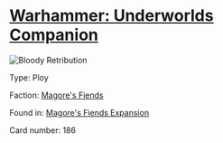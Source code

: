 # [Warhammer: Underworlds Companion](https://guidokessels.github.io/wh-underworlds)

  

![Bloody Retribution](https://warhammerunderworlds.com/wp-content/uploads/sites/6/2018/03/186_ENG.png)



Type: Ploy

Faction: [Magore's Fiends](https://guidokessels.github.io/wh-underworlds/factions/magores-fiends.md)

Found in: [Magore's Fiends Expansion](https://guidokessels.github.io/wh-underworlds/locations/magores-fiends-expansion.md)

Card number: 186
